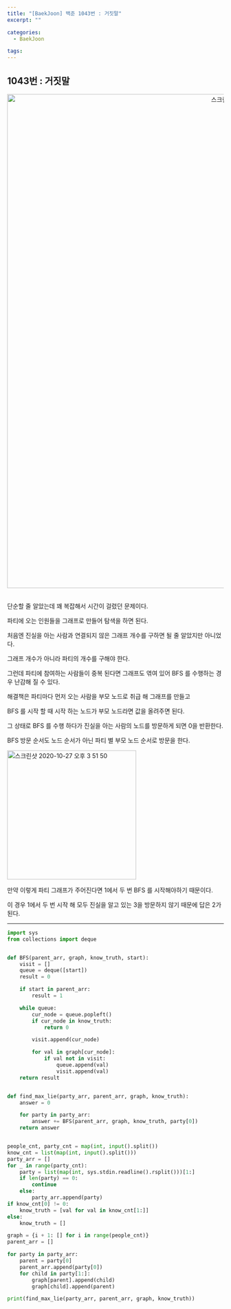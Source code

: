 ```yaml
---
title: "[BaekJoon] 백준 1043번 : 거짓말"
excerpt: ""

categories:
  - BaekJoon

tags:
---
```


## 1043번 : 거짓말

<center><img width="1148" alt="스크린샷 2020-10-27 오후 3 51 50" src="https://user-images.githubusercontent.com/54533309/97266742-55cd8900-186c-11eb-8477-523fe905b6f2.png">
</center>

<br>

단순할 줄 알았는데 꽤 복잡해서 시간이 걸렸던 문제이다.

파티에 오는 인원들을 그래프로 만들어 탐색을 하면 된다.

처음엔 진실을 아는 사람과 연결되지 않은 그래프 개수를 구하면 될 줄 알았지만 아니었다.

그래프 개수가 아니라 파티의 개수를 구해야 한다.

그런데 파티에 참여하는 사람들이 중복 된다면 그래프도 엮여 있어 BFS 를 수행하는 경우 난감해 질 수 있다.

해결책은 파티마다 먼저 오는 사람을 부모 노드로 취급 해 그래프를 만들고

BFS 를 시작 할 때 시작 하는 노드가 부모 노드라면 값을 올려주면 된다.

그 상태로 BFS 를 수행 하다가 진실을 아는 사람의 노드를 방문하게 되면 0을 반환한다.

BFS 방문 순서도 노드 순서가 아닌 파티 별 부모 노드 순서로 방문을 한다.

<img width="300" height="300" alt="스크린샷 2020-10-27 오후 3 51 50" src="https://user-images.githubusercontent.com/54533309/97267399-734f2280-186d-11eb-998f-18c05c335226.jpeg">

만약 이렇게 파티 그래프가 주어진다면 1에서 두 번 BFS 를 시작해야하기 때문이다.

이 경우 1에서 두 번 시작 해 모두 진실을 알고 있는 3을 방문하지 않기 때문에 답은 2가 된다.

---

```python
import sys
from collections import deque


def BFS(parent_arr, graph, know_truth, start):
	visit = []
	queue = deque([start])
	result = 0

	if start in parent_arr:
		result = 1

	while queue:
		cur_node = queue.popleft()
		if cur_node in know_truth:
			return 0

		visit.append(cur_node)

		for val in graph[cur_node]:
			if val not in visit:
				queue.append(val)
				visit.append(val)
	return result


def find_max_lie(party_arr, parent_arr, graph, know_truth):
	answer = 0

	for party in party_arr:
		answer += BFS(parent_arr, graph, know_truth, party[0])
	return answer


people_cnt, party_cnt = map(int, input().split())
know_cnt = list(map(int, input().split()))
party_arr = []
for _ in range(party_cnt):
	party = list(map(int, sys.stdin.readline().rsplit()))[1:]
	if len(party) == 0:
		continue
	else:
		party_arr.append(party)
if know_cnt[0] != 0:
	know_truth = [val for val in know_cnt[1:]]
else:
	know_truth = []

graph = {i + 1: [] for i in range(people_cnt)}
parent_arr = []

for party in party_arr:
	parent = party[0]
	parent_arr.append(party[0])
	for child in party[1:]:
		graph[parent].append(child)
		graph[child].append(parent)

print(find_max_lie(party_arr, parent_arr, graph, know_truth))
```

<br>